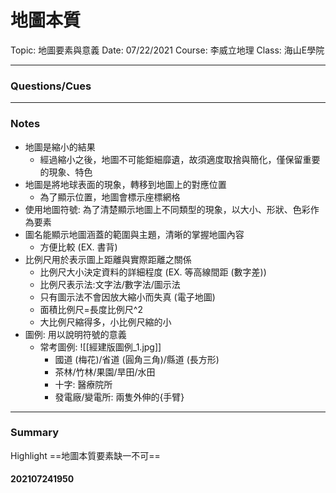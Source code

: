 # 地圖本質

Topic: 地圖要素與意義
Date: 07/22/2021
Course: 李威立地理
Class: 海山E學院

---

### Questions/Cues


---
### Notes
-  地圖是縮小的結果
	- 經過縮小之後，地圖不可能鉅細靡遺，故須適度取捨與簡化，僅保留重要的現象、特色
- 地圖是將地球表面的現象，轉移到地圖上的對應位置
	- 為了顯示位置，地圖會標示座標網格
- 使用地圖符號: 為了清楚顯示地圖上不同類型的現象，以大小、形狀、色彩作為要素
- 圖名能顯示地圖涵蓋的範圍與主題，清晰的掌握地圖內容
	- 方便比較 (EX. 書背)
- 比例尺用於表示圖上距離與實際距離之關係
	- 比例尺大小決定資料的詳細程度 (EX. 等高線間距 (數字差))
	- 比例尺表示法:文字法/數字法/圖示法
	- 只有圖示法不會因放大縮小而失真 (電子地圖)
	- 面積比例尺=長度比例尺^2
	- 大比例尺縮得多，小比例尺縮的小
- 圖例: 用以說明符號的意義
	- 常考圖例: ![[經建版圖例_1.jpg]]
		- 國道 (梅花)/省道 (圓角三角)/縣道 (長方形)
		- 茶林/竹林/果園/旱田/水田
		- 十字: 醫療院所
		- 發電廠/變電所: 兩隻外伸的{手臂}
---
### Summary
Highlight     ==地圖本質要素缺一不可==

#### 202107241950